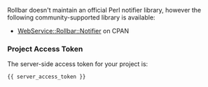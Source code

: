 Rollbar doesn't maintain an official Perl notifier library, however the following
community-supported library is available:

* <a href="https://metacpan.org/pod/WebService::Rollbar::Notifier" target="_blank" rel="noopener">WebService::Rollbar::Notifier</a> on CPAN

### Project Access Token
The server-side access token for your project is:
```
{{ server_access_token }}
```
